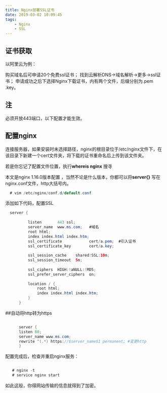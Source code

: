 ```yaml
---
title: Nginx部署SSL证书
date: 2019-03-02 10:09:45
tags: 
    - Nginx
    - SSL
---
```


## 证书获取

以阿里云为例：

购买域名后可申请20个免费ssl证书；
找到云解析DNS->域名解析->更多->ssl证书；
申请成功之后下选择Nginx下载证书，内有两个文件，后缀分别为.pem .key。
## 注
必须开放443端口，以下配置才能生效。

## 配置nginx

   连接服务器，如果安装时未选择路径，nginx的根目录位于/etc/nginx文件下，在该目录下新建一个cert文件夹，将下载的证书重命名后上传到该文件夹。
   
   若是你忘记了配置文件位置，执行**whereis nginx** 搜寻
   
   本文是nginx 1.16.0版本配置 ，当然不论是什么版本，你都可以将**server{}** 写在nginx.conf文件，http大括号内。
```java
  # vim /etc/nginx/conf.d/default.conf
```
   添加如下代码，配置SSL
```java
  server {
  
          listen       443 ssl;  
          server_name  www.ms.com;   #域名
          root html;
          index index.html index.htm;
          ssl_certificate            cert/a.pem;  #引入证书
          ssl_certificate_key        cert/a.key;
  
          ssl_session_cache    shared:SSL:10m;
          ssl_session_timeout  5m;
  
          ssl_ciphers  HIGH:!aNULL:!MD5;
          ssl_prefer_server_ciphers  on;
  
          location / {
              root html;
              index index.html index.htm;
          }
      }

```
  ##自动将http转为https
```java

      server {
      listen 80;
      server_name www.ms.com;
      rewrite ^(.*) https://$server_name$1 permanent; #变更http
      }

```
配置完成后，检查并重启nginx服务：
```java

   # nginx -t
   # service nginx start  

```
如此这般，你得网站传输的信息就得到了加密。